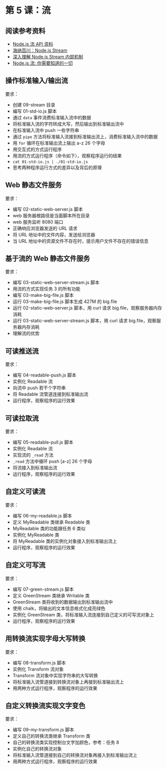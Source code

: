 # 第 5 课：流

## 阅读参考资料

- [Node.js 流 API 资料](https://www.nodeapp.cn/stream.html)
- [海纳百川：Node.js Stream](https://www.eebreakdown.com/2016/10/nodejs-streams.html)
- [深入理解 Node.js Stream 内部机制](https://fed.taobao.org/blog/2017/09/01/nodejs-stream/)
- [Node.js 流: 你需要知道的一切](https://juejin.im/post/5940a9c3128fe1006a0ab176)

## 操作标准输入/输出流

要求：

- 创建 09-stream 目录
- 编写 01-std-io.js 脚本
- 通过 `data` 事件消费标准输入流中的数据
- 将标准输入流的字符转成大写，然后输出到标准输出流中
- 在标准输入流中 push 一些字符串
- 通过 `pipe` 方法将标准输入流接到标准输出流上，消费标准输入流中的数据
- 用 `for` 循环在标准输出流上输出 a-z 26 个字母
- 用交互式的方式运行程序
- 用流的方式运行程序（命令如下），观察程序运行的结果
- `cat 01-std-io.js | ./01-std-io.js` 
- 思考两种程序运行方式的差异以及背后的原理

## Web 静态文件服务

要求：

- 编写 02-static-web-server.js 脚本
- web 服务器根路径是当面脚本所在目录
- web 服务监听 8080 端口
- 正确响应浏览器发送的 URL 请求
- 将 URL 地址中的文件内容，发送给浏览器
- 当 URL 地址中的资源文件不存在时，提示用户文件不存在的错误信息

## 基于流的 Web 静态文件服务

要求：

- 编写 03-static-web-server-stream.js 脚本
- 用流的方式实现任务 3 的所有功能
- 编写 03-make-big-file.js 脚本
- 运行 03-make-big-file.js 脚本生成 427M 的 big.file
- 运行 02-static-web-server.js 脚本，用 curl 请求 big.file，观察服务器内存消耗
- 运行 03-static-web-server-stream.js 脚本，用 curl 请求 big.file，观察服务器内存消耗
- 理解流的优势

## 可读推送流

要求：

- 编写 04-readable-push.js 脚本
- 实例化 Readable 流
- 向流中 push 若干个字符串
- 将 Readable 流管道连接到标准输出流
- 运行程序，观察程序的运行效果

## 可读拉取流

要求：

- 编写 05-readable-pull.js 脚本
- 实例化 Readable 流
- 实现流的 `_read` 方法
- `_read` 方法中循环 push [a-z] 26 个字母
- 将流接入到标准输出流
- 运行程序，观察程序的运行效果

## 自定义可读流

要求：

- 编写 06-my-readable.js 脚本
- 定义 MyReadable 类继承 Readable 类
- MyReadable 类的功能跟任务 6 类似
- 实例化 MyReadable 类
- 将 MyReadable 类的实例化对象接入到标准输出流上
- 运行程序，观察程序的运行效果

## 自定义可写流

要求：

- 编写 07-green-stream.js 脚本
- 定义 GreenStream 类继承 Writable 类
- GreenStream 类将收到的数据输出到标准输出流中
- 使用 chalk，将输出的文本信息格式化成亮绿色
- 实例化 GreenStream 类，将标准输入流连接到自己定义的可写流对象上
- 运行程序，观察程序的运行效果

## 用转换流实现字母大写转换

要求：

- 编写 08-transform.js 脚本
- 实例化 Transform 流对象
- Transform 流对象中实现字符串的大写转换
- 将标准输入流管道接到转换流对象上再接到标准输出流上
- 用两种方式运行程序，观察程序的运行效果

## 自定义转换流实现文字变色

要求：

- 编写 09-my-transform.js 脚本
- 定义自己的转换流类继承 Transform 类
- 自己的转换流类实现控制台文字加颜色，参考：任务 8
- 实例化自己的转换流对象
- 将标准输入流管道接到自己的转换流对象再接入到标准输出流上
- 用两种方式运行程序，观察程序的运行效果
